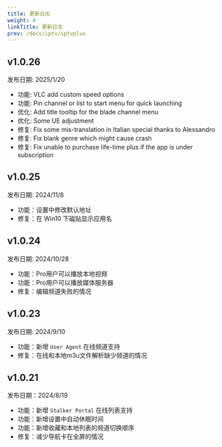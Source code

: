 ```yaml
---
title: 更新日志
weight: 4
linkTitle: 更新日志
prev: /docs/iptv/iptvplus
---
```


## v1.0.26

发布日期: 2025/1/20

- 功能: VLC add custom speed options
- 功能: Pin channel or list to start menu for quick launching
- 优化: Add title tooltip for the blade channel menu
- 优化: Some UE adjustment
- 修复: Fix some mis-translation in Italian special thanks to Alessandro
- 修复: Fix blank genre which might cause crash
- 修复: Fix unable to purchase life-time plus if the app is under subscription

## v1.0.25

发布日期: 2024/11/8

- 功能：设置中修改默认地址
- 修复：在 Win10 下磁贴显示应用名

## v1.0.24

发布日期: 2024/10/28

- 功能：Pro用户可以播放本地视频
- 功能：Pro用户可以播放媒体服务器
- 修复：编辑频道失败的情况

## v1.0.23

发布日期: 2024/9/10

- 功能：新增 `User Agent` 在线频道支持
- 修复：在线和本地m3u文件解析缺少频道的情况

## v1.0.21

发布日期：2024/8/19

- 功能：新增 `Stalker Portal` 在线列表支持
- 功能：新增设置中自动休眠时间
- 功能：新增收藏和本地列表的频道切换顺序
- 修复：减少导航卡在全屏的情况
